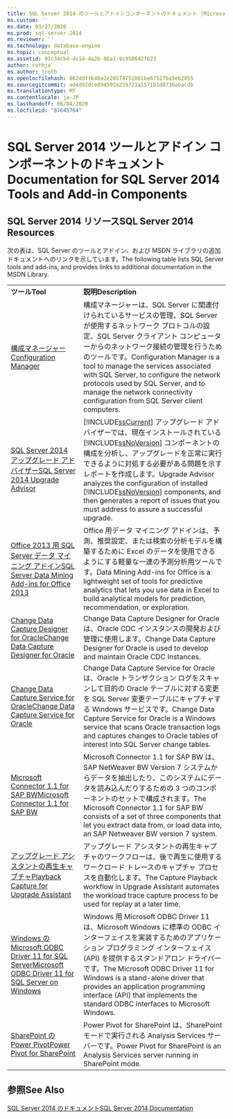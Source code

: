 ```yaml
---
title: SQL Server 2014 のツールとアドインコンポーネントのドキュメント |Microsoft Docs
ms.custom: ''
ms.date: 03/27/2020
ms.prod: sql-server-2014
ms.reviewer: ''
ms.technology: database-engine
ms.topic: conceptual
ms.assetid: 91c34cb4-dc14-4a2b-86a1-9c950642fb23
author: rothja
ms.author: jroth
ms.openlocfilehash: 862ddff648a2e28574751081be6f527ba5eb2855
ms.sourcegitcommit: ad4d92dce894592a259721a1571b1d8736abacdb
ms.translationtype: MT
ms.contentlocale: ja-JP
ms.lasthandoff: 08/04/2020
ms.locfileid: "87645764"
---
```

# <a name="documentation-for-sql-server-2014-tools-and-add-in-components"></a><span data-ttu-id="ed3ed-102">SQL Server 2014 ツールとアドイン コンポーネントのドキュメント</span><span class="sxs-lookup"><span data-stu-id="ed3ed-102">Documentation for SQL Server 2014 Tools and Add-in Components</span></span>
    
## <a name="sql-server-2014-resources"></a><span data-ttu-id="ed3ed-103">SQL Server 2014 リソース</span><span class="sxs-lookup"><span data-stu-id="ed3ed-103">SQL Server 2014 Resources</span></span>  
 <span data-ttu-id="ed3ed-104">次の表は、SQL Server のツールとアドイン、および MSDN ライブラリの追加ドキュメントへのリンクを示しています。</span><span class="sxs-lookup"><span data-stu-id="ed3ed-104">The following table lists SQL Server tools and add-ins, and provides links to additional documentation in the MSDN Library.</span></span>  
  
|||  
|-|-|  
|<span data-ttu-id="ed3ed-105">**ツール**</span><span class="sxs-lookup"><span data-stu-id="ed3ed-105">**Tool**</span></span>|<span data-ttu-id="ed3ed-106">**説明**</span><span class="sxs-lookup"><span data-stu-id="ed3ed-106">**Description**</span></span>|  
|[<span data-ttu-id="ed3ed-107">構成マネージャー</span><span class="sxs-lookup"><span data-stu-id="ed3ed-107">Configuration Manager</span></span>](../relational-databases/sql-server-configuration-manager.md)|<span data-ttu-id="ed3ed-108">構成マネージャーは、SQL Server に関連付けられているサービスの管理、SQL Server が使用するネットワーク プロトコルの設定、SQL Server クライアント コンピューターからのネットワーク接続の管理を行うためのツールです。</span><span class="sxs-lookup"><span data-stu-id="ed3ed-108">Configuration Manager is a tool to manage the services associated with SQL Server, to configure the network protocols used by SQL Server, and to manage the network connectivity configuration from SQL Server client computers.</span></span>|  
|[<span data-ttu-id="ed3ed-109">SQL Server 2014 アップグレード アドバイザー</span><span class="sxs-lookup"><span data-stu-id="ed3ed-109">SQL Server 2014 Upgrade Advisor</span></span>](../sql-server/install/sql-server-2014-upgrade-advisor.md)|[!INCLUDE[ssCurrent](../includes/sscurrent-md.md)] <span data-ttu-id="ed3ed-110">アップグレード アドバイザーでは、現在インストールされている [!INCLUDE[ssNoVersion](../includes/ssnoversion-md.md)] コンポーネントの構成を分析し、アップグレードを正常に実行できるように対処する必要がある問題を示すレポートを作成します。</span><span class="sxs-lookup"><span data-stu-id="ed3ed-110">Upgrade Advisor analyzes the configuration of installed [!INCLUDE[ssNoVersion](../includes/ssnoversion-md.md)] components, and then generates a report of issues that you must address to assure a successful upgrade.</span></span>|  
|[<span data-ttu-id="ed3ed-111">Office 2013 用 SQL Server データ マイニング アドイン</span><span class="sxs-lookup"><span data-stu-id="ed3ed-111">SQL Server Data Mining Add-ins for Office 2013</span></span>](https://go.microsoft.com/fwlink/?LinkId=299178)|<span data-ttu-id="ed3ed-112">Office 用データ マイニング アドインは、予測、推奨設定、または検索の分析モデルを構築するために Excel のデータを使用できるようにする軽量な一連の予測分析用ツールです。</span><span class="sxs-lookup"><span data-stu-id="ed3ed-112">Data Mining Add-ins for Office is a lightweight set of tools for predictive analytics that lets you use data in Excel to build analytical models for prediction, recommendation, or exploration.</span></span>|  
|[<span data-ttu-id="ed3ed-113">Change Data Capture Designer for Oracle</span><span class="sxs-lookup"><span data-stu-id="ed3ed-113">Change Data Capture Designer for Oracle</span></span>](https://go.microsoft.com/fwlink/?LinkId=299179)|<span data-ttu-id="ed3ed-114">Change Data Capture Designer for Oracle は、Oracle CDC インスタンスの開発および管理に使用します。</span><span class="sxs-lookup"><span data-stu-id="ed3ed-114">Change Data Capture Designer for Oracle is used to develop and maintain Oracle CDC Instances.</span></span>|  
|[<span data-ttu-id="ed3ed-115">Change Data Capture Service for Oracle</span><span class="sxs-lookup"><span data-stu-id="ed3ed-115">Change Data Capture Service for Oracle</span></span>](https://go.microsoft.com/fwlink/?LinkId=299180)|<span data-ttu-id="ed3ed-116">Change Data Capture Service for Oracle は、Oracle トランザクション ログをスキャンして目的の Oracle テーブルに対する変更を SQL Server 変更テーブルにキャプチャする Windows サービスです。</span><span class="sxs-lookup"><span data-stu-id="ed3ed-116">Change Data Capture Service for Oracle is a Windows service that scans Oracle transaction logs and captures changes to Oracle tables of interest into SQL Server change tables.</span></span>|  
|[<span data-ttu-id="ed3ed-117">Microsoft Connector 1.1 for SAP BW</span><span class="sxs-lookup"><span data-stu-id="ed3ed-117">Microsoft Connector 1.1 for SAP BW</span></span>](https://go.microsoft.com/fwlink/?LinkId=299181)|<span data-ttu-id="ed3ed-118">Microsoft Connector 1.1 for SAP BW は、SAP NetWeaver BW Version 7 システムからデータを抽出したり、このシステムにデータを読み込んだりするための 3 つのコンポーネントのセットで構成されます。</span><span class="sxs-lookup"><span data-stu-id="ed3ed-118">The Microsoft Connector 1.1 for SAP BW consists of a set of three components that let you extract data from, or load data into, an SAP Netweaver BW version 7 system.</span></span>|  
|[<span data-ttu-id="ed3ed-119">アップグレード アシスタントの再生キャプチャ</span><span class="sxs-lookup"><span data-stu-id="ed3ed-119">Playback Capture for Upgrade Assistant</span></span>](https://go.microsoft.com/fwlink/?LinkId=299182)|<span data-ttu-id="ed3ed-120">アップグレード アシスタントの再生キャプチャのワークフローは、後で再生に使用するワークロード トレースのキャプチャ プロセスを自動化します。</span><span class="sxs-lookup"><span data-stu-id="ed3ed-120">The Capture Playback workflow in Upgrade Assistant automates the workload trace capture process to be used for replay at a later time.</span></span>|  
|[<span data-ttu-id="ed3ed-121">Windows の Microsoft ODBC Driver 11 for SQL Server</span><span class="sxs-lookup"><span data-stu-id="ed3ed-121">Microsoft ODBC Driver 11 for SQL Server on Windows</span></span>](https://go.microsoft.com/fwlink/?LinkId=299183)|<span data-ttu-id="ed3ed-122">Windows 用 Microsoft ODBC Driver 11 は、Microsoft Windows に標準の ODBC インターフェイスを実装するためのアプリケーション プログラミング インターフェイス (API) を提供するスタンドアロン ドライバーです。</span><span class="sxs-lookup"><span data-stu-id="ed3ed-122">The Microsoft ODBC Driver 11 for Windows is a stand-alone driver that provides an application programming interface (API) that implements the standard ODBC interfaces to Microsoft Windows.</span></span>|  
|[<span data-ttu-id="ed3ed-123">SharePoint の Power Pivot</span><span class="sxs-lookup"><span data-stu-id="ed3ed-123">Power Pivot for SharePoint</span></span>](https://go.microsoft.com/fwlink/?LinkId=299184)|<span data-ttu-id="ed3ed-124">Power Pivot for SharePoint は、SharePoint モードで実行される Analysis Services サーバーです。</span><span class="sxs-lookup"><span data-stu-id="ed3ed-124">Power Pivot for SharePoint is an Analysis Services server running in SharePoint mode.</span></span>|  
  
## <a name="see-also"></a><span data-ttu-id="ed3ed-125">参照</span><span class="sxs-lookup"><span data-stu-id="ed3ed-125">See Also</span></span>  
 [<span data-ttu-id="ed3ed-126">SQL Server 2014 のドキュメント</span><span class="sxs-lookup"><span data-stu-id="ed3ed-126">SQL Server 2014 Documentation</span></span>](../index.yml)  
